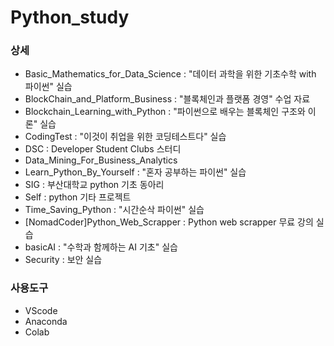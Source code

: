 # Python_study
### 상세
- Basic_Mathematics_for_Data_Science : "데이터 과학을 위한 기초수학 with 파이썬" 실습
- BlockChain_and_Platform_Business : "블록체인과 플랫폼 경영" 수업 자료
- Blockchain_Learning_with_Python : "파이썬으로 배우는 블록체인 구조와 이론" 실습
- CodingTest : "이것이 취업을 위한 코딩테스트다" 실습
- DSC : Developer Student Clubs 스터디
- Data_Mining_For_Business_Analytics
- Learn_Python_By_Yourself : "혼자 공부하는 파이썬" 실습
- SIG : 부산대학교 python 기초 동아리
- Self : python 기타 프로젝트 
- Time_Saving_Python : "시간순삭 파이썬" 실습
- [NomadCoder]Python_Web_Scrapper : Python web scrapper 무료 강의 실습
- basicAI : "수학과 함께하는 AI 기초" 실습 
- Security : 보안 실습

### 사용도구
- VScode
- Anaconda
- Colab
